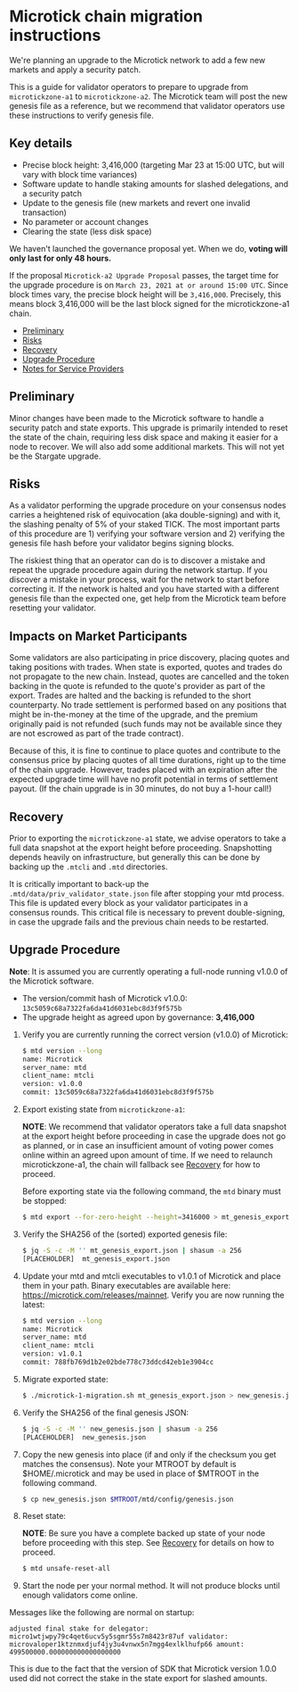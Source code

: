 # Microtick chain migration instructions

We're planning an upgrade to the Microtick network to add a few new markets and apply
a security patch.

This is a guide for validator operators to prepare to upgrade from `microtickzone-a1` 
to `microtickzone-a2`. The Microtick team will post the new genesis file as a reference, 
but we recommend that validator operators use these instructions to verify genesis file.

## Key details
- Precise block height: 3,416,000 (targeting Mar 23 at 15:00 UTC, but will vary with block time variances)
- Software update to handle staking amounts for slashed delegations, and a security patch
- Update to the genesis file (new markets and revert one invalid transaction)
- No parameter or account changes
- Clearing the state (less disk space)

We haven't launched the governance proposal yet. When we do, **voting will only last for only 48 hours.**

If the proposal `Microtick-a2 Upgrade Proposal` passes, the target time for the upgrade procedure is
on `March 23, 2021 at or around 15:00 UTC`. Since block times vary, the precise block height will be `3,416,000`.
Precisely, this means block 3,416,000 will be the last block signed for the microtickzone-a1 chain.

  - [Preliminary](#preliminary)
  - [Risks](#risks)
  - [Recovery](#recovery)
  - [Upgrade Procedure](#upgrade-procedure)
  - [Notes for Service Providers](#notes-for-service-providers)

## Preliminary

Minor changes have been made to the Microtick software to handle a security patch and state exports. 
This upgrade is primarily intended to reset the state of the chain,
requiring less disk space and making it easier for a node to recover. We will also add some additional markets.
This will not yet be the Stargate upgrade.

## Risks

As a validator performing the upgrade procedure on your consensus nodes carries a heightened risk of
equivocation (aka double-signing) and with it, the slashing penalty of 5% of your staked TICK.
The most important parts of this procedure are 1) verifying your software version and 
2) verifying the genesis file hash before your validator begins signing blocks.

The riskiest thing that an operator can do is to discover a mistake and repeat the upgrade
procedure again during the network startup. If you discover a mistake in your process, 
wait for the network to start before correcting it. If the network is halted and you have
started with a different genesis file than the expected one, get help from the Microtick team
before resetting your validator.

## Impacts on Market Participants

Some validators are also participating in price discovery, placing quotes and taking positions with trades.
When state is exported, quotes and trades do not propagate to the new chain.  Instead, quotes are cancelled
and the token backing in the quote is refunded to the quote's provider as part of the export. Trades are
halted and the backing is refunded to the short counterparty. No trade settlement is performed based on any
positions that might be in-the-money at the time of the upgrade, and the premium originally paid is not
refunded (such funds may not be available since they are not escrowed as part of the trade contract).

Because of this, it is fine to continue to place quotes and contribute to the consensus price by placing quotes
of all time durations, right up to the time of the chain upgrade. However, trades placed with an expiration 
after the expected upgrade time will have no profit potential in terms of settlement payout. (If the chain 
upgrade is in 30 minutes, do not buy a 1-hour call!)

## Recovery

Prior to exporting the `microtickzone-a1` state, we advise operators to take a full data snapshot at the
export height before proceeding. Snapshotting depends heavily on infrastructure, but generally this
can be done by backing up the `.mtcli` and `.mtd` directories.

It is critically important to back-up the `.mtd/data/priv_validator_state.json` file after stopping your mtd process. This file is updated every block as your validator participates in a consensus rounds. This critical file is necessary to prevent double-signing, in case the upgrade fails and the previous chain needs to be restarted.

## Upgrade Procedure

__Note__: It is assumed you are currently operating a full-node running v1.0.0 of the Microtick software.

- The version/commit hash of Microtick v1.0.0: `13c5059c68a7322fa6da41d6031ebc8d3f9f575b`
- The upgrade height as agreed upon by governance: **3,416,000**

1. Verify you are currently running the correct version (v1.0.0) of Microtick:

   ```bash
   $ mtd version --long
   name: Microtick
   server_name: mtd
   client_name: mtcli
   version: v1.0.0
   commit: 13c5059c68a7322fa6da41d6031ebc8d3f9f575b
   ```

2. Export existing state from `microtickzone-a1`:

   **NOTE**: We recommend that validator operators take a full data snapshot at the export
   height before proceeding in case the upgrade does not go as planned, or in case an insufficient
   amount of voting power comes online within an agreed upon amount of time. If we need to relaunch
   microtickzone-a1, the chain will fallback see [Recovery](#recovery) for how to proceed.

   Before exporting state via the following command, the `mtd` binary must be stopped:

   ```bash
   $ mtd export --for-zero-height --height=3416000 > mt_genesis_export.json
   ```

3. Verify the SHA256 of the (sorted) exported genesis file:

   ```bash
   $ jq -S -c -M '' mt_genesis_export.json | shasum -a 256
   [PLACEHOLDER]  mt_genesis_export.json
   ```
   
4. Update your mtd and mtcli executables to v1.0.1 of Microtick and place them in your path. Binary executables
are available here: https://microtick.com/releases/mainnet. Verify you are now running the latest:

   ```bash
   $ mtd version --long
   name: Microtick
   server_name: mtd
   client_name: mtcli
   version: v1.0.1
   commit: 788fb769d1b2e02bde778c73ddcd42eb1e3904cc
   ```

5. Migrate exported state:

   ```bash
   $ ./microtick-1-migration.sh mt_genesis_export.json > new_genesis.json
   ```
   
6. Verify the SHA256 of the final genesis JSON:

   ```bash
   $ jq -S -c -M '' new_genesis.json | shasum -a 256
   [PLACEHOLDER]  new_genesis.json
   ```

7. Copy the new genesis into place (if and only if the checksum you get matches the consensus). Note your
MTROOT by default is $HOME/.microtick and may be used in place of $MTROOT in the following command.

   ```bash
   $ cp new_genesis.json $MTROOT/mtd/config/genesis.json
   ```

8. Reset state:

   **NOTE**: Be sure you have a complete backed up state of your node before proceeding with this step.
   See [Recovery](#recovery) for details on how to proceed.

   ```bash
   $ mtd unsafe-reset-all
   ```

9. Start the node per your normal method. It will not produce blocks until enough validators come online.

Messages like the following are normal on startup:

```
adjusted final stake for delegator: micro1wtjwpy79c4qet6ucv5y5sgmr55s7m8423r87uf validator: microvaloper1ktznmxdjuf4jy3u4vnwx5n7mgg4exlklhufp66 amount: 499500000.000000000000000000
```

This is due to the fact that the version of SDK that Microtick version 1.0.0 used did not correct the stake in the state export for slashed amounts.
